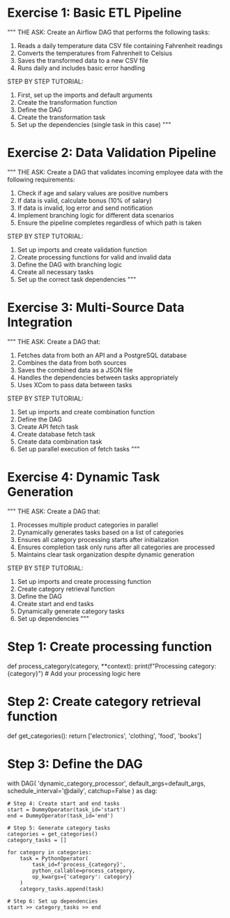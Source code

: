 # Exercise 1: Basic ETL Pipeline
"""
THE ASK:
Create an Airflow DAG that performs the following tasks:
1. Reads a daily temperature data CSV file containing Fahrenheit readings
2. Converts the temperatures from Fahrenheit to Celsius
3. Saves the transformed data to a new CSV file
4. Runs daily and includes basic error handling

STEP BY STEP TUTORIAL:
1. First, set up the imports and default arguments
2. Create the transformation function
3. Define the DAG
4. Create the transformation task
5. Set up the dependencies (single task in this case)
"""

# Exercise 2: Data Validation Pipeline
"""
THE ASK:
Create a DAG that validates incoming employee data with the following requirements:
1. Check if age and salary values are positive numbers
2. If data is valid, calculate bonus (10% of salary)
3. If data is invalid, log error and send notification
4. Implement branching logic for different data scenarios
5. Ensure the pipeline completes regardless of which path is taken

STEP BY STEP TUTORIAL:
1. Set up imports and create validation function
2. Create processing functions for valid and invalid data
3. Define the DAG with branching logic
4. Create all necessary tasks
5. Set up the correct task dependencies
"""

# Exercise 3: Multi-Source Data Integration
"""
THE ASK:
Create a DAG that:
1. Fetches data from both an API and a PostgreSQL database
2. Combines the data from both sources
3. Saves the combined data as a JSON file
4. Handles the dependencies between tasks appropriately
5. Uses XCom to pass data between tasks

STEP BY STEP TUTORIAL:
1. Set up imports and create combination function
2. Define the DAG
3. Create API fetch task
4. Create database fetch task
5. Create data combination task
6. Set up parallel execution of fetch tasks
"""

# Exercise 4: Dynamic Task Generation
"""
THE ASK:
Create a DAG that:
1. Processes multiple product categories in parallel
2. Dynamically generates tasks based on a list of categories
3. Ensures all category processing starts after initialization
4. Ensures completion task only runs after all categories are processed
5. Maintains clear task organization despite dynamic generation

STEP BY STEP TUTORIAL:
1. Set up imports and create processing function
2. Create category retrieval function
3. Define the DAG
4. Create start and end tasks
5. Dynamically generate category tasks
6. Set up dependencies
"""

# Step 1: Create processing function
def process_category(category, **context):
    print(f"Processing category: {category}")
    # Add your processing logic here

# Step 2: Create category retrieval function
def get_categories():
    return ['electronics', 'clothing', 'food', 'books']

# Step 3: Define the DAG
with DAG(
    'dynamic_category_processor',
    default_args=default_args,
    schedule_interval='@daily',
    catchup=False
) as dag:

    # Step 4: Create start and end tasks
    start = DummyOperator(task_id='start')
    end = DummyOperator(task_id='end')

    # Step 5: Generate category tasks
    categories = get_categories()
    category_tasks = []

    for category in categories:
        task = PythonOperator(
            task_id=f'process_{category}',
            python_callable=process_category,
            op_kwargs={'category': category}
        )
        category_tasks.append(task)

    # Step 6: Set up dependencies
    start >> category_tasks >> end
